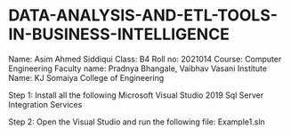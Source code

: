 # DATA-ANALYSIS-AND-ETL-TOOLS-IN-BUSINESS-INTELLIGENCE

Name: Asim Ahmed Siddiqui
Class: B4
Roll no: 2021014
Course: Computer Engineering
Faculty name: Pradnya Bhangale, Vaibhav Vasani
Institute Name: KJ Somaiya College of Engineering

Step 1: Install all the following
Microsoft Visual Studio 2019
Sql Server Integration Services

Step 2: Open the Visual Studio and run the following file:
Example1.sln
